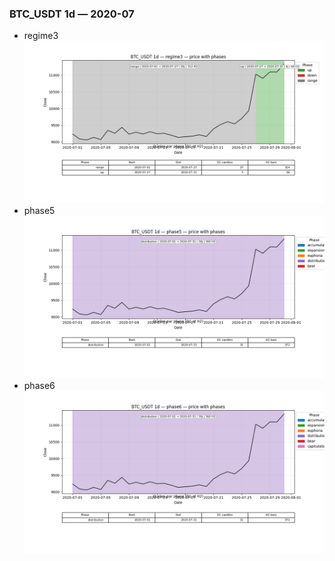 ### BTC_USDT 1d — 2020-07

- regime3
![BTC_USDT_1d_regime3_2020-07_phase_price.png](outputs/fourier/phase_monthly/BTC_USDT/1d/2020/2020-07/BTC_USDT_1d_regime3_2020-07_phase_price.png)
- phase5
![BTC_USDT_1d_phase5_2020-07_phase_price.png](outputs/fourier/phase_monthly/BTC_USDT/1d/2020/2020-07/BTC_USDT_1d_phase5_2020-07_phase_price.png)
- phase6
![BTC_USDT_1d_phase6_2020-07_phase_price.png](outputs/fourier/phase_monthly/BTC_USDT/1d/2020/2020-07/BTC_USDT_1d_phase6_2020-07_phase_price.png)